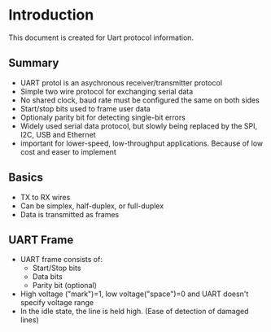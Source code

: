 # Introduction

This document is created for Uart protocol information.

## Summary

- UART protol is  an asychronous receiver/transmitter protocol
- Simple two wire protocol for exchanging serial data
- No shared clock, baud rate must be configured the same on both sides
- Start/stop bits used to frame user data
- Optionaly parity bit for detecting single-bit errors
- Widely used serial data protocol, but slowly being replaced by the SPI, I2C, USB and Ethernet
- important for lower-speed, low-throughput applications. Because of low cost and easer to implement

## Basics

- TX to RX wires
- Can be simplex, half-duplex, or full-duplex
- Data is transmitted as frames

## UART Frame

- UART frame consists of:
  - Start/Stop bits
  - Data bits
  - Parity bit (optional)
- High voltage ("mark")=1, low voltage("space")=0 and UART doesn't specify voltage range
- In the idle state, the line is held high. (Ease of detection of damaged lines)
